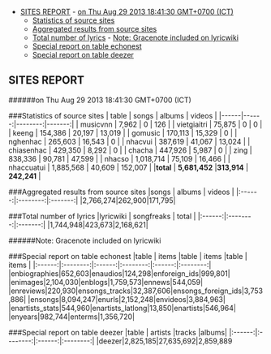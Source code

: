 - [SITES REPORT](#sites-report)
				- [on Thu Aug 29 2013 18:41:30 GMT+0700 (ICT)](#on-thu-aug-29-2013-184130-gmt+0700-ict)
	- [Statistics of source sites](#statistics-of-source-sites)
	- [Aggregated results from source sites](#aggregated-results-from-source-sites)
	- [Total number of lyrics](#total-number-of-lyrics)
				- [Note: Gracenote included on lyricwiki](#note-gracenote-included-on-lyricwiki)
	- [Special report on table echonest](#special-report-on-table-echonest)
	- [Special report on table deezer](#special-report-on-table-deezer)

## SITES REPORT

######on Thu Aug 29 2013 18:41:30 GMT+0700 (ICT)

###Statistics of source sites
| table | songs | albums | videos |
|------|------:|--------:|-------:|
| musicvnn | 7,962 | 0 |  126 | 
| vietgiaitri | 75,875 | 0 |  0 | 
| keeng | 154,386 | 20,197 |  13,019 | 
| gomusic | 170,113 | 15,329 |  0 | 
| nghenhac | 265,603 | 16,543 |  0 | 
| nhacvui | 387,619 | 41,067 |  13,024 | 
| chiasenhac | 429,350 | 8,292 |  0 | 
| chacha | 447,926 | 5,987 |  0 | 
| zing | 838,336 | 90,781 |  47,599 | 
| nhacso | 1,018,714 | 75,109 |  16,466 | 
| nhaccuatui | 1,885,568 | 40,609 |  152,007 | 
|**total** | **5,681,452** |**313,914** | **242,241** |


###Aggregated results from source sites
|songs | albums | videos |
|:------:|:--------:|:-------:|
|2,766,274|262,900|171,795|


###Total number of lyrics
|lyricwiki | songfreaks | total |
|:------:|:--------:|:-------:|
|1,744,948|423,673|2,168,621|

######Note: Gracenote included on lyricwiki


###Special report on table echonest
|table | items |table | items |table | items |
|:------:|:--------:|:------:|:--------:|:------:|:--------:|
|enbiographies|652,603|enaudios|124,298|enforeign_ids|999,801|
|enimages|2,104,030|enblogs|1,759,573|ennews|544,059|
|enreviews|220,930|ensongs_tracks|32,387,606|ensongs_foreign_ids|3,753,886|
|ensongs|8,094,247|enurls|2,152,248|envideos|3,884,963|
|enartists_stats|544,960|enartists_latlong|13,850|enartists|546,964|
|enyears|982,744|enterms|1,356,720|


###Special report on table deezer
|table | artists |tracks |albums|
|:------:|:--------:|:------:|:--------:|
|deezer|2,825,185|27,635,692|2,859,889

